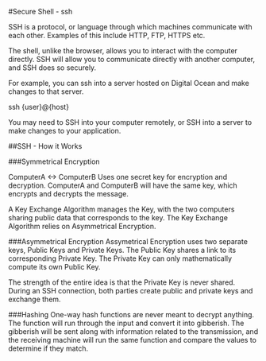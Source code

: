 #Secure Shell - ssh

SSH is a protocol, or language through which machines communicate with each other. Examples of this include HTTP, FTP, HTTPS etc.

The shell, unlike the browser, allows you to interact with the computer directly. SSH will allow you to communicate directly with another computer, and SSH does so securely.

For example, you can ssh into a server hosted on Digital Ocean and make changes to that server.

ssh {user}@{host}

You may need to SSH into your computer remotely, or SSH into a server to make changes to your application.


##SSH - How it Works

###Symmetrical Encryption

ComputerA <-> ComputerB
Uses one secret key for encryption and decryption. ComputerA and ComputerB will have the same key, which encrypts and decrypts the message.

A Key Exchange Algorithm manages the Key, with the two computers sharing public data that corresponds to the key. The Key Exchange Algorithm relies on Asymmetrical Encryption.

###Asymmetrical Encryption
Assymetrical Encryption uses two separate keys, Public Keys and Private Keys. The Public Key shares a link to its corresponding Private Key. The Private Key can only mathematically compute its own Public Key.

The strength of the entire idea is that the Private Key is never shared. During an SSH connection, both parties create public and private keys and exchange them.

###Hashing
One-way hash functions are never meant to decrypt anything. The function will run through the input and convert it into gibberish. The gibberish will be sent along with information related to the transmission, and the receiving machine will run the same function and compare the values to determine if they match.